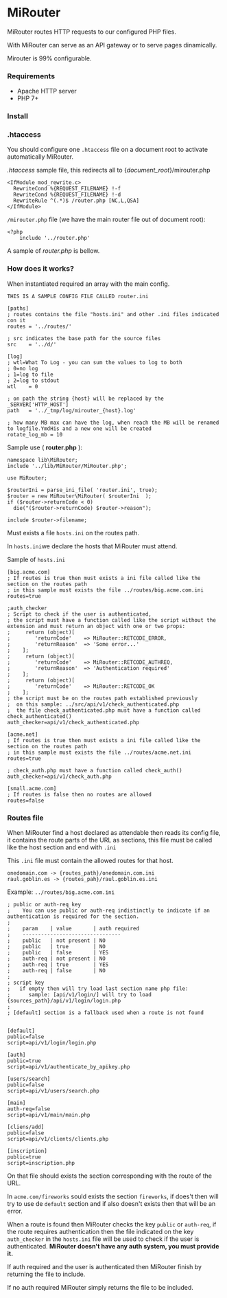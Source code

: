 # MiRouter
MiRouter routes HTTP requests to our configured PHP files.

With MiRouter can serve as an API gateway or to serve pages dinamically.

Mirouter is 99% configurable.

### Requirements

* Apache HTTP server
* PHP 7+

### Install

### .htaccess

You should configure one `.htaccess` file on a document root to activate automatically MiRouter.

*.htaccess* sample file, this redirects all to {*document_root*}/mirouter.php
```
<IfModule mod_rewrite.c>
  RewriteCond %{REQUEST_FILENAME} !-f
  RewriteCond %{REQUEST_FILENAME} !-d
  RewriteRule ^(.*)$ /router.php [NC,L,QSA]
</IfModule>
```

`/mirouter.php` file (we have the main router file out of document root):
```
<?php
    include '../router.php'
```
A sample of *router.php* is bellow.

### How does it works?

When instantiated required an array with the main config.

```
THIS IS A SAMPLE CONFIG FILE CALLED router.ini

[paths]
; routes contains the file "hosts.ini" and other .ini files indicated con it
routes = '../routes/'

; src indicates the base path for the source files
src    = '../d/'

[log]
; wtl=What To Log - you can sum the values to log to both
; 0=no log
; 1=log to file
; 2=log to stdout
wtl    = 0

; on path the string {host} will be replaced by the _SERVER['HTTP_HOST']
path   = '../_tmp/log/mirouter_{host}.log'

; how many MB max can have the log, when reach the MB will be renamed to logfile.YmdHis and a new one will be created
rotate_log_mb = 10
```

Sample use ( **router.php** ):
```
namespace lib\MiRouter;
include '../lib/MiRouter/MiRouter.php';

use MiRouter;

$routerIni = parse_ini_file( 'router.ini', true);
$router = new MiRouter\MiRouter( $routerIni  );
if ($router->returnCode < 0) 
  die("($router->returnCode) $router->reason");

include $router->filename;
```

Must exists a file `hosts.ini` on the routes path.

In `hosts.ini`we declare the hosts that MiRouter must attend.

Sample of `hosts.ini`
```
[big.acme.com]
; If routes is true then must exists a ini file called like the section on the routes path
; in this sample must exists the file ../routes/big.acme.com.ini
routes=true

;auth_checker
; Script to check if the user is authenticated,
; the script must have a function called like the script without the extension and must return an object with one or two props:
;     return (object)[
;        'returnCode'    => MiRouter::RETCODE_ERROR,
;        'returnReason'  => 'Some error...'
;    ];
;     return (object)[
;        'returnCode'    => MiRouter::RETCODE_AUTHREQ,
;        'returnReason'  => 'Authentication required'
;    ];
;     return (object)[
;        'returnCode'    => MiRouter::RETCODE_OK
;    ];
; the script must be on the routes path established previously
;  on this sample: ../src/api/v1/check_authenticated.php
;  the file check_authenticated.php must have a function called check_authenticated()
auth_checker=api/v1/check_authenticated.php

[acme.net]
; If routes is true then must exists a ini file called like the section on the routes path
; in this sample must exists the file ../routes/acme.net.ini
routes=true

; check_auth.php must have a function called check_auth()
auth_checker=api/v1/check_auth.php

[small.acme.com]
; If routes is false then no routes are allowed
routes=false
```

### Routes file

When MiRouter find a host declared as attendable then reads its config file, it contains the route parts of the URL as sections, this file must be called like the host section and end with `.ini`

This `.ini` file must contain the allowed routes for that host.
```
onedomain.com -> {routes_path}/onedomain.com.ini
raul.goblin.es -> {routes_pah}/raul.goblin.es.ini
```

Example: `../routes/big.acme.com.ini`
```
; public or auth-req key
;    You can use public or auth-req indistinctly to indicate if an authentication is required for the section.
;
;    param    | value       | auth required
;    --------------------------------
;    public   | not present | NO
;    public   | true        | NO
;    public   | false       | YES
;    auth-req | not present | NO
;    auth-req | true        | YES
;    auth-req | false       | NO
;
; script key
;   if empty then will try load last section name php file:
;      sample: [api/v1/login/] will try to load {sources_path}/api/v1/login/login.php
;
; [default] section is a fallback used when a route is not found


[default]
public=false
script=api/v1/login/login.php

[auth]
public=true
script=api/v1/authenticate_by_apikey.php

[users/search]
public=false
script=api/v1/users/search.php

[main]
auth-req=false
script=api/v1/main/main.php

[cliens/add]
public=false
script=api/v1/clients/clients.php

[inscription]
public=true
script=inscription.php
```

On that file should exists the section corresponding with the route of the URL.

In `acme.com/fireworks` sould exists the section `fireworks`, if does't then will try to use de `default` section and if also doesn't exists then that will be an error.

When a route is found then MiRouter checks the key `public` or `auth-req`, if the route requires authentication then the file indicated on the key `auth_checker` in the `hosts.ini` file will be used to check if the user is authenticated. **MiRouter doesn't have any auth system, you must provide it.**

If auth required and the user is authenticated then MiRouter finish by returning the file to include.

If no auth required MiRouter simply returns the file to be included.

